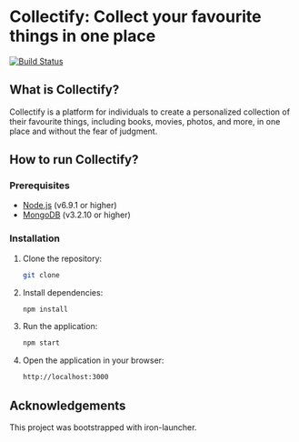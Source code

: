 # Collectify: Collect your favourite things in one place

[![Build Status](https://travis-ci.org/collectify/collectify.svg?branch=master)](https://travis-ci.org/collectify/collectify)

## What is Collectify?

Collectify is a platform for individuals to create a personalized collection of their favourite things, including books, movies, photos, and more, in one place and without the fear of judgment.

## How to run Collectify?

### Prerequisites

* [Node.js](https://nodejs.org/en/) (v6.9.1 or higher)
* [MongoDB](https://www.mongodb.com/) (v3.2.10 or higher)

### Installation

1. Clone the repository:

    ```bash
    git clone
    ```

2. Install dependencies:

    ```bash
    npm install
    ```

3. Run the application:

    ```bash
    npm start
    ```

4. Open the application in your browser:

    ```bash
    http://localhost:3000
    ```

<!-- 5. Run tests:

    ```bash
    npm test
    ```

6. Run tests with coverage:

    ```bash
    npm run test:coverage
    ```

7. Run tests with watch:

    ```bash
    npm run test:watch
    ```

8. Run tests with watch and coverage:

    ```bash
    npm run test:watch:coverage
    ``` -->

## Acknowledgements

This project was bootstrapped with iron-launcher.
